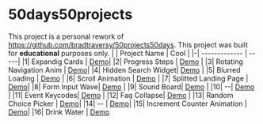 # 50days50projects
This project is a personal rework of https://github.com/bradtraversy/50projects50days. 
This project was built for **educational** purposes only. 
| | Project Name        | Cool  |
|-| ------------- | -----|
|1| Expandig Cards |  [Demo](https://expanding-cards-kinshale.netlify.app)|
|2| Progress Steps | [Demo](https://progress-steps-kinshale.netlify.app/) |
|3| Rotating Navigation Anim | [Demo](https://rotating-navigation-kinshale.netlify.app/)|
|4| Hidden Search Widget| [Demo](https://hidden-search-widget-kinshale.netlify.app) |
|5| Blurred Loading | [Demo](https://blurred-loading-kinshale.netlify.app/) |
|6| Scroll Animation | [Demo](https://scroll-animatio-kinshale.netlify.app/) |
|7| Splitted Landing Page | [Demo](https://splitted-land-page-kinshale.netlify.app/)|
|8| Form Input Wave| [Demo](https://form-input-wave-kinshale.netlify.app/) |
|9| Sound Board| [Demo](https://sound-board-kinshale.netlify.app/) |
|10| --| [Demo]() |
|11| Event Keycodes| [Demo](https://event-keycode-kinshale.netlify.app/) |
|12| Faq Collapse| [Demo]() |
|13| Random Choice Picker | [Demo](https://random-choice-picker-kinshale.netlify.app/)|
|14| -- | [Demo]()|
|15| Increment Counter Animation | [Demo](https://increment-counter-anim-kinshale.netlify.app/)|
|16| Drink Water | [Demo](https://drink-water-kin.netlify.app/)
